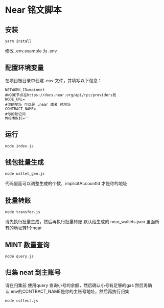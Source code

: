 # Near 铭文脚本

## 安装

```
yarn install
```
修改 .env.example 为 .env

## 配置环境变量
在项目根目录中创建 .env 文件，并填写以下信息：
```
NETWORK_ID=mainnet
#NODE节点在https://docs.near.org/api/rpc/providers找
NODE_URL=
#你的地址 可以是 .near 或者 纯地址
CONTRACT_NAME=
#你的助记词
MNEMONIC=''
```

## 运行
```
node index.js
```

## 钱包批量生成
```
node wallet_gen.js
```

代码里面可以调整生成的个数，implicitAccountId 才是你的地址

## 批量转账

```
node transfer.js
```
请先执行批量生成，然后再执行批量转账
默认给生成的 near_wallets.json 里面所有的地址转1个near


## MINT 数量查询
```
node query.js
```

## 归集 neat 到主账号
请在归集前 使用query 查询小号的余额，然后确认小号有足够的gas
然后再确认.env的CONTRACT_NAME是你的主账号地址，然后再执行归集
```
node collect.js
```